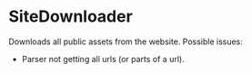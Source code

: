 # SiteDownloader
Downloads all public assets from the website.
Possible issues:
* Parser not getting all urls (or parts of a url).
